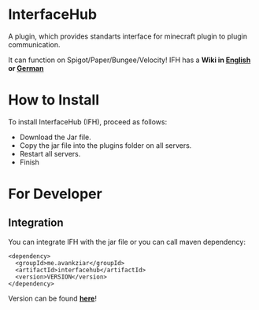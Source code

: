 # InterfaceHub

A plugin, which provides standarts interface for minecraft plugin to plugin communication.

It can function on Spigot/Paper/Bungee/Velocity!
IFH has a <b>Wiki in [English](https://github.com/Avankziar/InterfaceHub/wiki/ENG-Home) or [German](https://github.com/Avankziar/InterfaceHub/wiki/GER-Home)</b>

# How to Install
To install InterfaceHub (IFH), proceed as follows:
- Download the Jar file.
- Copy the jar file into the plugins folder on all servers.
- Restart all servers.
- Finish

# For Developer
## Integration
You can integrate IFH with the jar file or you can call maven dependency:

```
<dependency>
  <groupId>me.avankziar</groupId>
  <artifactId>interfacehub</artifactId>
  <version>VERSION</version>
</dependency>
```
Version can be found <b>[here](https://github.com/Avankziar/InterfaceHub/packages/2204307)</b>!
